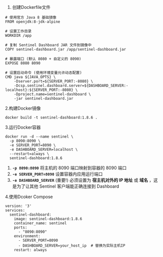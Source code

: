 1. 创建Dockerfile文件

```
# 使用官方 Java 8 基础镜像
FROM openjdk:8-jdk-alpine

# 设置工作目录
WORKDIR /app

# 复制 Sentinel Dashboard JAR 文件到镜像中
COPY sentinel-dashboard.jar /app/sentinel-dashboard.jar

# 暴露端口 (默认 8080 + 自定义的 8090)
EXPOSE 8080 8090

# 设置启动命令 (使用环境变量允许动态配置)
CMD java ${JAVA_OPTS} \
    -Dserver.port=${SERVER_PORT:-8080} \
    -Dcsp.sentinel.dashboard.server=${DASHBOARD_SERVER:-localhost}:${SERVER_PORT:-8080} \
    -Dproject.name=sentinel-dashboard \
    -jar sentinel-dashboard.jar
```

2.构建Docker镜像

```
docker build -t sentinel-dashboard:1.8.6 .
```

3.运行Docker容器

```
docker run -d --name sentinel \
  -p 8090:8090 \
  -e SERVER_PORT=8090 \
  -e DASHBOARD_SERVER=localhost \
  --restart=always \
  sentinel-dashboard:1.8.6
```


1. **`-p 8090:8090`**
   将主机的 8090 端口映射到容器的 8090 端口
2. **`-e SERVER_PORT=8090`**
   设置容器内应用运行端口
3. **`-e DASHBOARD_SERVER`** (重要!)
   必须设置为 **宿主机对外的 IP 地址** 或  **域名** ，这是为了让其他 Sentinel 客户端能正确连接到 Dashboard

4.使用Dcoker Compose

```
version: '3'
services:
  sentinel-dashboard:
    image: sentinel-dashboard:1.8.6
    container_name: sentinel
    ports:
      - "8090:8090"
    environment:
      - SERVER_PORT=8090
      - DASHBOARD_SERVER=your_host_ip  # 替换为实际主机IP
    restart: always
```
